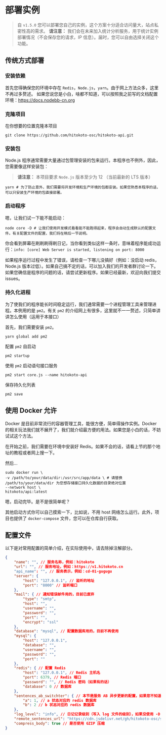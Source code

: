 # 部署实例

> 自 `v1.5.0` 您可以部署您自己的实例，这个方案十分适合访问量大，站点私密性高的需求。
> **请注意：** 我们会在未来加入统计分析服务，用于统计实例部署情况（不会保存您的请求，IP 信息）。届时，您可以自由选择关闭这个功能。

## 传统方式部署

### 安装依赖

首先您得确保您的环境中存在 `Redis`，`Node.js`，`yarn`。由于网上方法众多，这里不再过多赘述。
如果您说您是小白，啥都不知道，可以按照我之前写的文档配置环境：<https://docs.nodebb-cn.org>

### 克隆项目

在你想要的位置克隆本项目

```shell
git clone https://github.com/hitokoto-osc/hitokoto-api.git
```

### 安装包

Node.js 程序通常需要大量通过包管理安装的包来运行。本程序也不例外，因此，您需要像这样安装包：

> **请注意：** 本项目要求 `Node.js` 版本至少为 12 （当前最新的 LTS 版本）

```shell
yarn # 为了防止意外，我们需要将开发环境和生产环境的包都安装。如果您熟悉本程序的话，可以只安装生产环境的包直接部署。
```

### 启动程序

嗯，让我们试一下能不能启动：

```shell
node core -D # 让我们使用开发模式看看能不能跑得起来，程序会自动生成默认的配置文件。有关配置文件的配置，我们将在稍后一节说明。
```

你会看到屏幕在刷刷刷得刷日记，当你看到类似这样一条时，意味着程序能成功运行：`info: [core] Web Server is started, listening on port: 8000`

如果程序运行过程中发生了错误，请检查一下哪儿没搞好（例如：没启动 redis，Node.js 版本过低）。如果自己搞不定的话，可以加入我们的开发者群讨论一下。如果您确信是程序的问题的话，请尝试更新程序。如果已经最新，欢迎向我们提交 issues。

### 持久化进程

为了使我们的程序能长时间稳定运行，我们通常需要一个进程管理工具来管理进程。本例用的是 `pm2`。有关 `pm2` 的介绍网上有很多，这里就不一一赘述，只简单讲讲怎么使用（运用于本接口）
  
首先，我们需要安装 `pm2`。

```shell
yarn global add pm2
```

配置 `pm2` 自启动

```shell
pm2 startup
```

使用 `pm2` 启动语句接口服务

```shell
pm2 start core.js --name hitokoto-api
```

保存持久化列表

```shell
pm2 save
```

## 使用 Docker 允许

Docker 是目前非常流行的容器管理工具，能很方便，简单得操作实例。Docker 的相关玩法我们就不展开了，我们就介绍最方便的用法。如果您是小白的话，不妨试试这个方法。

在开始之前，我们需要在环境中安装好 Redis。如果不会的话，请看上节的那个地址的教程或者网上搜一下。

然后...

```shell
sudo docker run \
-v /path/to/your/data/dir:/usr/src/app/data \ # 请替换 /path/to/your/data/dir 为您想存储接口持久化数据的目录绝对位置
--network host \
hitokoto/api:latest
```

嗯，启动完毕。是不是很简单呢？
  
其他启动方式你可以自己摸索一下，比如说，不用 host 网络怎么运行。此外，项目也提供了 `docker-compose` 文件，您可以在仓库自行获取。

## 配置文件

以下是对常用配置的简单介绍，在实际使用中，请去除掉注解部分。

```json
{
    "name": "", // 服务名称，例如：hitokoto
    "url": "", // 服务地址，例如：https://v1.hitokoto.cn
    "api_name": "", // 服务表示，例如：cd-01-gugugu
    "server": {
        "host": "127.0.0.1", // 监听的地址
        "port": "8000" // 监听端口
    },
    "mail": { // 通知错误邮件用的，目前已废弃
        "type": "smtp",
        "host": "",
        "username": "",
        "password": "",
        "port": "",
        "encrypt": "ssl"
    },
    "database": "mysql", // 配置数据库用的，目前不再使用
    "mysql": {
        "host": "127.0.0.1",
        "database": "",
        "username": "",
        "password": "",
        "port": ""
    },
    "redis": { // 配置 Redis
        "host": "127.0.0.1", // Redis 主机名
        "port": 6379, // Redis 端口
        "password": "", // Redis 密码（如果有的话）
        "database": 0 // 数据库
    },
    "sentences_ab_switchter": { // 本节是服务 AB 异步更新的配置，如果您不知道这个是什么意思，请保持默认
        "a": 1, // a 状态对应的 redis 数据库
        "b": 2 // b 状态对应的 redis 数据库
    },
    "log_level": "info", // 日记记录级别（写入 log 文件的级别），如果没使用 -D 标识符的话，那么终端输出的级别也与此设置一致
    "remote_sentences_url": "https://cdn.jsdelivr.net/gh/hitokoto-osc/sentences-bundle@latest/", // 语句库地址，通常默认即可。如果您想使用您自己打包部署的语句库，您可以修改此项
    "compress_body": true // 是否使用 GZIP 压缩
}
```
